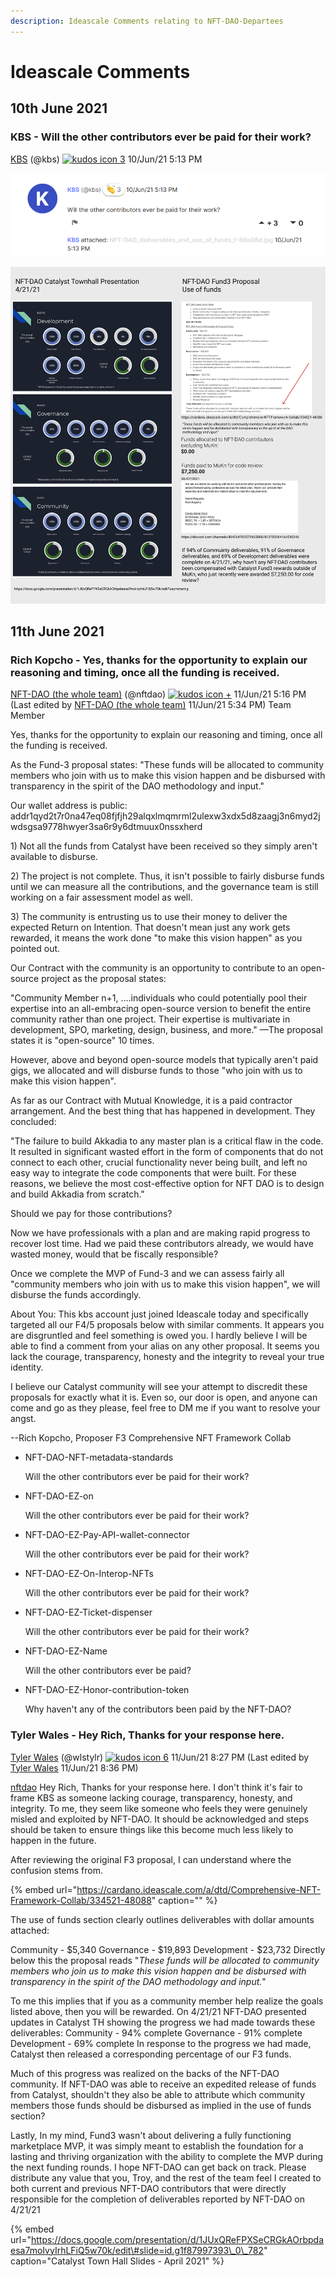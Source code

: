 ```yaml
---
description: Ideascale Comments relating to NFT-DAO-Departees
---
```


# Ideascale Comments

## 10th June 2021

### KBS - Will the other contributors ever be paid for their work?

[KBS](https://cardano.ideascale.com/a/member/KBS/3092763-48088) \(@kbs\) [![kudos icon](https://cardano.ideascale.com/images/unified/v3/kudos/regular.png) 3](https://cardano.ideascale.com/a/kudos/give/comment/359506) 10/Jun/21 5:13 PM

![Will the other contributors ever be paid for their work?](../.gitbook/assets/2021-07-18-5-.png)

![NFT-DAO deliverables and use of funds](../.gitbook/assets/nft-dao_deliverables_and_use_of_funds_1-86a08d.jpg)

## 11th June 2021

### Rich Kopcho - Yes, thanks for the opportunity to explain our reasoning and timing, once all the funding is received.

[NFT-DAO \(the whole team\)](https://cardano.ideascale.com/a/member/NFT-DAO-%28the-whole-team%29/3071109-48088) \(@nftdao\) [![kudos icon](https://cardano.ideascale.com/images/unified/v3/kudos/regular.png) +](https://cardano.ideascale.com/a/kudos/give/comment/359644) 11/Jun/21 5:16 PM \(Last edited by [NFT-DAO \(the whole team\)](https://cardano.ideascale.com/a/member/NFT-DAO-%28the-whole-team%29/3071109-48088) 11/Jun/21 5:34 PM\) Team Member

Yes, thanks for the opportunity to explain our reasoning and timing, once all the funding is received.

As the Fund-3 proposal states: "These funds will be allocated to community members who join with us to make this vision happen and be disbursed with transparency in the spirit of the DAO methodology and input."

Our wallet address is public: addr1qyd2t7r0na47eq08fjfjh29alqxlmqmrml2ulexw3xdx5d8zaagj3n6myd2jwdsgsa9778hwyer3sa6r9y6dtmuux0nssxherd

1\) Not all the funds from Catalyst have been received so they simply aren't available to disburse.

2\) The project is not complete. Thus, it isn't possible to fairly disburse funds until we can measure all the contributions, and the governance team is still working on a fair assessment model as well.

3\) The community is entrusting us to use their money to deliver the expected Return on Intention. That doesn't mean just any work gets rewarded, it means the work done "to make this vision happen" as you pointed out.

Our Contract with the community is an opportunity to contribute to an open-source project as the proposal states:

"Community Member n+1, ….individuals who could potentially pool their expertise into an all-embracing open-source version to benefit the entire community rather than one project. Their expertise is multivariate in development, SPO, marketing, design, business, and more." —The proposal states it is "open-source" 10 times.

However, above and beyond open-source models that typically aren't paid gigs, we allocated and will disburse funds to those "who join with us to make this vision happen".

As far as our Contract with Mutual Knowledge, it is a paid contractor arrangement. And the best thing that has happened in development. They concluded:

"The failure to build Akkadia to any master plan is a critical flaw in the code. It resulted in significant wasted effort in the form of components that do not connect to each other, crucial functionality never being built, and left no easy way to integrate the code components that were built. For these reasons, we believe the most cost-effective option for NFT DAO is to design and build Akkadia from scratch."

Should we pay for those contributions?

Now we have professionals with a plan and are making rapid progress to recover lost time. Had we paid these contributors already, we would have wasted money, would that be fiscally responsible?

Once we complete the MVP of Fund-3 and we can assess fairly all "community members who join with us to make this vision happen", we will disburse the funds accordingly.

About You: This kbs account just joined Ideascale today and specifically targeted all our F4/5 proposals below with similar comments. It appears you are disgruntled and feel something is owed you. I hardly believe I will be able to find a comment from your alias on any other proposal. It seems you lack the courage, transparency, honesty and the integrity to reveal your true identity.

I believe our Catalyst community will see your attempt to discredit these proposals for exactly what it is. Even so, our door is open, and anyone can come and go as they please, feel free to DM me if you want to resolve your angst.

--Rich Kopcho, Proposer F3 Comprehensive NFT Framework Collab

* NFT-DAO-NFT-metadata-standards

  Will the other contributors ever be paid for their work?

* NFT-DAO-EZ-on

  Will the other contributors ever be paid for their work?

* NFT-DAO-EZ-Pay-API-wallet-connector

  Will the other contributors ever be paid for their work?

* NFT-DAO-EZ-On-Interop-NFTs

  Will the other contributors ever be paid for their work?

* NFT-DAO-EZ-Ticket-dispenser

  Will the other contributors ever be paid for their work?

* NFT-DAO-EZ-Name

  Will the other contributors ever be paid?

* NFT-DAO-EZ-Honor-contribution-token

  Why haven't any of the contributors been paid by the NFT-DAO?

### Tyler Wales - Hey Rich, Thanks for your response here.

[Tyler Wales](https://cardano.ideascale.com/a/member/Tyler-Wales/3056017-48088) \(@wlstylr\) [![kudos icon](https://cardano.ideascale.com/images/unified/v3/kudos/regular.png) 6](https://cardano.ideascale.com/a/kudos/give/comment/359666) 11/Jun/21 8:27 PM \(Last edited by [Tyler Wales](https://cardano.ideascale.com/a/member/Tyler-Wales/3056017-48088) 11/Jun/21 8:36 PM\)

[nftdao](https://cardano.ideascale.com/a/member/3071109-48088) Hey Rich, Thanks for your response here. I don't think it's fair to frame KBS as someone lacking courage, transparency, honesty, and integrity. To me, they seem like someone who feels they were genuinely misled and exploited by NFT-DAO. It should be acknowledged and steps should be taken to ensure things like this become much less likely to happen in the future.

After reviewing the original F3 proposal, I can understand where the confusion stems from.

{% embed url="https://cardano.ideascale.com/a/dtd/Comprehensive-NFT-Framework-Collab/334521-48088" caption="" %}

The use of funds section clearly outlines deliverables with dollar amounts attached:

Community - $5,340 Governance - $19,893 Development - $23,732 Directly below this the proposal reads "_These funds will be allocated to community members who join us to make this vision happen and be disbursed with transparency in the spirit of the DAO methodology and input._"

To me this implies that if you as a community member help realize the goals listed above, then you will be rewarded. On 4/21/21 NFT-DAO presented updates in Catalyst TH showing the progress we had made towards these deliverables: Community - 94% complete Governance - 91% complete Development - 69% complete In response to the progress we had made, Catalyst then released a corresponding percentage of our F3 funds.

Much of this progress was realized on the backs of the NFT-DAO community. If NFT-DAO was able to receive an expedited release of funds from Catalyst, shouldn't they also be able to attribute which community members those funds should be disbursed as implied in the use of funds section?

Lastly, In my mind, Fund3 wasn't about delivering a fully functioning marketplace MVP, it was simply meant to establish the foundation for a lasting and thriving organization with the ability to complete the MVP during the next funding rounds. I hope NFT-DAO can get back on track. Please distribute any value that you, Troy, and the rest of the team feel I created to both current and previous NFT-DAO contributors that were directly responsible for the completion of deliverables reported by NFT-DAO on 4/21/21

{% embed url="https://docs.google.com/presentation/d/1JUxQReFPXSeCRGkAOrbpdaesa7moIvyIrhLFiQ5w70k/edit\#slide=id.g1f87997393\_0\_782" caption="Catalyst Town Hall Slides - April 2021" %}

